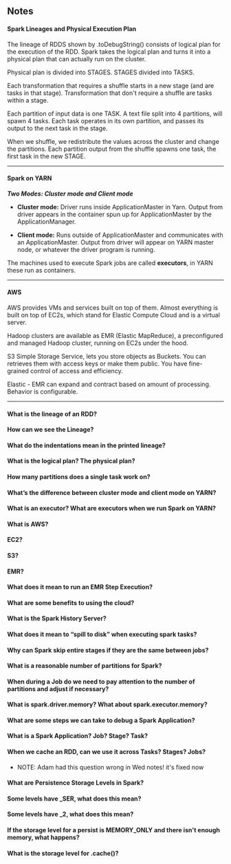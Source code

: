 

## Notes

#### Spark Lineages and Physical Execution Plan

The lineage of RDDS shown by .toDebugString() consists of logical plan for the execution of the RDD.  Spark takes the logical plan and turns it into a physical plan that can actually run on the cluster.  

Physical plan is divided into STAGES.
STAGES divided into TASKS.

Each transformation that requires a shuffle starts in a new stage (and are tasks in that stage).  Transformation that don't require a shuffle are tasks within a stage.

Each partition of input data is one TASK.  A text file split into 4 partitions, will spawn 4 tasks.  Each task operates in its own partition, and passes its output to the next task in the stage.

When we shuffle, we redistribute the values across the cluster and change the partitions.  Each partition output from the shuffle spawns one task, the first task in the new STAGE.


---
#### Spark on YARN

***Two Modes: Cluster mode and Client mode***

 - **Cluster mode:** Driver runs inside ApplicationMaster in Yarn.  Output from driver appears in the container spun up for
   ApplicationMaster by the ApplicationManager.
   
   
- **Client mode:** Runs outside of ApplicationMaster and communicates with an ApplicationMaster. Output from driver will appear on YARN master node, or whatever the driver program is running.

The machines used to execute Spark jobs are called **executors**, in YARN these run as containers.

---

#### AWS

AWS provides VMs and services built on top of them.  Almost everything is built on top of EC2s, which stand for Elastic Compute Cloud and is a virtual server.  

Hadoop clusters are available as EMR (Elastic MapReduce), a preconfigured and managed Hadoop cluster, running on EC2s under the hood.

S3 Simple Storage Service, lets you store objects as Buckets.  You can retrieves them with access keys or make them public.  You have fine-grained control of access and efficiency.  

Elastic - EMR can expand and contract based on amount of processing.  Behavior is configurable.

---

#### What is the lineage of an RDD?
#### How can we see the Lineage?
#### What do the indentations mean in the printed lineage?
#### What is the logical plan?  The physical plan?
#### How many partitions does a single task work on?
#### What’s the difference between cluster mode and client mode on YARN?
#### What is an executor?  What are executors when we run Spark on YARN?
#### What is AWS?
#### EC2?
#### S3?
#### EMR?
#### What does it mean to run an EMR Step Execution?
#### What are some benefits to using the cloud?
#### What is the Spark History Server?
#### What does it mean to “spill to disk” when executing spark tasks?
#### Why can Spark skip entire stages if they are the same between jobs?
#### What is a reasonable number of partitions for Spark?
#### When during a Job do we need to pay attention to the number of partitions and adjust if necessary?
#### What is spark.driver.memory?  What about spark.executor.memory?
#### What are some steps we can take to debug a Spark Application?

#### What is a Spark Application? Job? Stage? Task?
#### When we cache an RDD, can we use it across Tasks? Stages? Jobs?
  - NOTE: Adam had this question wrong in Wed notes! it's fixed now
#### What are Persistence Storage Levels in Spark?
#### Some levels have _SER, what does this mean?
#### Some levels have _2, what does this mean?
#### If the storage level for a persist is MEMORY_ONLY and there isn't enough memory, what happens?
#### What is the storage level for .cache()?
